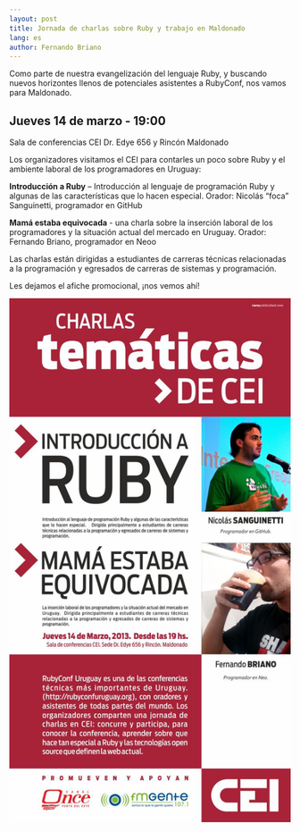 ```yaml
---
layout: post
title: Jornada de charlas sobre Ruby y trabajo en Maldonado
lang: es
author: Fernando Briano
---
```

Como parte de nuestra evangelización del lenguaje Ruby, y buscando nuevos horizontes llenos de potenciales asistentes a RubyConf, nos vamos para Maldonado.

## Jueves 14 de marzo - 19:00
Sala de conferencias CEI
Dr. Edye 656 y Rincón
Maldonado

Los organizadores visitamos el CEI para contarles un poco sobre Ruby y el ambiente laboral de los programadores en Uruguay:

**Introducción a Ruby** – Introducción al lenguaje de programación Ruby y algunas de las características que lo hacen especial.
Orador: Nicolás “foca” Sanguinetti, programador en GitHub

**Mamá estaba equivocada** - una charla sobre la inserción laboral de los programadores y la situación actual del mercado en Uruguay.
Orador: Fernando Briano, programador en Neoo

Las charlas están dirigidas a estudiantes de carreras técnicas relacionadas a la programación y egresados de carreras de sistemas y programación.

Les dejamos el afiche promocional, ¡nos vemos ahí!

<div style="text-align: center">
<img src="/media/img/charla-maldonado.jpeg" alt="Charlas temáticas de CEI"/>
</div>
